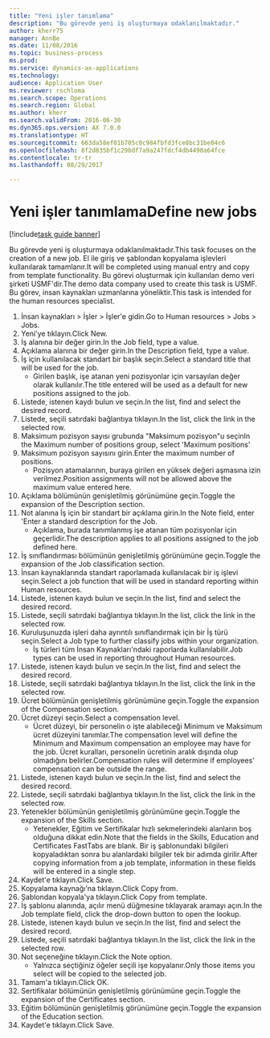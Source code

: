 ```yaml
--- 
title: "Yeni işler tanımlama"
description: "Bu görevde yeni iş oluşturmaya odaklanılmaktadır."
author: kherr75
manager: AnnBe
ms.date: 11/08/2016
ms.topic: business-process
ms.prod: 
ms.service: dynamics-ax-applications
ms.technology: 
audience: Application User
ms.reviewer: rschloma
ms.search.scope: Operations
ms.search.region: Global
ms.author: kherr
ms.search.validFrom: 2016-06-30
ms.dyn365.ops.version: AX 7.0.0
ms.translationtype: HT
ms.sourcegitcommit: 663da58ef01b705c0c984fbfd3fce8bc31be04c6
ms.openlocfilehash: 8f2d835bf1c29bdf7a9a247fdcf4db4490a64fce
ms.contentlocale: tr-tr
ms.lasthandoff: 08/29/2017

---
```

# <a name="define-new-jobs"></a><span data-ttu-id="2a302-103">Yeni işler tanımlama</span><span class="sxs-lookup"><span data-stu-id="2a302-103">Define new jobs</span></span>

[!include[task guide banner](../../includes/task-guide-banner.md)]

<span data-ttu-id="2a302-104">Bu görevde yeni iş oluşturmaya odaklanılmaktadır.</span><span class="sxs-lookup"><span data-stu-id="2a302-104">This task focuses on the creation of a new job.</span></span> <span data-ttu-id="2a302-105">El ile giriş ve şablondan kopyalama işlevleri kullanılarak tamamlanır.</span><span class="sxs-lookup"><span data-stu-id="2a302-105">It will be completed using manual entry and copy from template functionality.</span></span> <span data-ttu-id="2a302-106">Bu görevi oluşturmak için kullanılan demo veri şirketi USMF'dir.</span><span class="sxs-lookup"><span data-stu-id="2a302-106">The demo data company used to create this task is USMF.</span></span> <span data-ttu-id="2a302-107">Bu görev, insan kaynakları uzmanlarına yöneliktir.</span><span class="sxs-lookup"><span data-stu-id="2a302-107">This task is intended for the human resources specialist.</span></span>

1. <span data-ttu-id="2a302-108">İnsan kaynakları > İşler > İşler'e gidin.</span><span class="sxs-lookup"><span data-stu-id="2a302-108">Go to Human resources > Jobs > Jobs.</span></span>
2. <span data-ttu-id="2a302-109">Yeni'ye tıklayın.</span><span class="sxs-lookup"><span data-stu-id="2a302-109">Click New.</span></span>
3. <span data-ttu-id="2a302-110">İş alanına bir değer girin.</span><span class="sxs-lookup"><span data-stu-id="2a302-110">In the Job field, type a value.</span></span>
4. <span data-ttu-id="2a302-111">Açıklama alanına bir değer girin.</span><span class="sxs-lookup"><span data-stu-id="2a302-111">In the Description field, type a value.</span></span>
5. <span data-ttu-id="2a302-112">İş için kullanılacak standart bir başlık seçin.</span><span class="sxs-lookup"><span data-stu-id="2a302-112">Select a standard title that will be used for the job.</span></span> 
    * <span data-ttu-id="2a302-113">Girilen başlık, işe atanan yeni pozisyonlar için varsayılan değer olarak kullanılır.</span><span class="sxs-lookup"><span data-stu-id="2a302-113">The title entered will be used as a default for new positions assigned to the job.</span></span>  
6. <span data-ttu-id="2a302-114">Listede, istenen kaydı bulun ve seçin.</span><span class="sxs-lookup"><span data-stu-id="2a302-114">In the list, find and select the desired record.</span></span>
7. <span data-ttu-id="2a302-115">Listede, seçili satırdaki bağlantıya tıklayın.</span><span class="sxs-lookup"><span data-stu-id="2a302-115">In the list, click the link in the selected row.</span></span>
8. <span data-ttu-id="2a302-116">Maksimum pozisyon sayısı grubunda "Maksimum pozisyon"u seçin</span><span class="sxs-lookup"><span data-stu-id="2a302-116">In the Maximum number of positions group, select 'Maximum positions'</span></span>
9. <span data-ttu-id="2a302-117">Maksimum pozisyon sayısını girin.</span><span class="sxs-lookup"><span data-stu-id="2a302-117">Enter the maximum number of positions.</span></span> 
    * <span data-ttu-id="2a302-118">Pozisyon atamalarının, buraya girilen en yüksek değeri aşmasına izin verilmez.</span><span class="sxs-lookup"><span data-stu-id="2a302-118">Position assignments will not be allowed above the maximum value entered here.</span></span>  
10. <span data-ttu-id="2a302-119">Açıklama bölümünün genişletilmiş görünümüne geçin.</span><span class="sxs-lookup"><span data-stu-id="2a302-119">Toggle the expansion of the Description section.</span></span>
11. <span data-ttu-id="2a302-120">Not alanına İş için bir standart bir açıklama girin.</span><span class="sxs-lookup"><span data-stu-id="2a302-120">In the Note field, enter 'Enter a standard description for the Job.</span></span>
    * <span data-ttu-id="2a302-121">Açıklama, burada tanımlanmış işe atanan tüm pozisyonlar için geçerlidir.</span><span class="sxs-lookup"><span data-stu-id="2a302-121">The description applies to all positions assigned to the job defined here.</span></span>  
12. <span data-ttu-id="2a302-122">İş sınıflandırması bölümünün genişletilmiş görünümüne geçin.</span><span class="sxs-lookup"><span data-stu-id="2a302-122">Toggle the expansion of the Job classification section.</span></span>
13. <span data-ttu-id="2a302-123">İnsan kaynaklarında standart raporlamada kullanılacak bir iş işlevi seçin.</span><span class="sxs-lookup"><span data-stu-id="2a302-123">Select a job function that will be used in standard reporting within Human resources.</span></span>
14. <span data-ttu-id="2a302-124">Listede, istenen kaydı bulun ve seçin.</span><span class="sxs-lookup"><span data-stu-id="2a302-124">In the list, find and select the desired record.</span></span>
15. <span data-ttu-id="2a302-125">Listede, seçili satırdaki bağlantıya tıklayın.</span><span class="sxs-lookup"><span data-stu-id="2a302-125">In the list, click the link in the selected row.</span></span>
16. <span data-ttu-id="2a302-126">Kuruluşunuzda işleri daha ayrıntılı sınıflandırmak için bir İş türü seçin.</span><span class="sxs-lookup"><span data-stu-id="2a302-126">Select a Job type to further classify jobs within your organization.</span></span> 
    * <span data-ttu-id="2a302-127">İş türleri tüm İnsan Kaynakları'ndaki raporlarda kullanılabilir.</span><span class="sxs-lookup"><span data-stu-id="2a302-127">Job types can be used in reporting throughout Human resources.</span></span>  
17. <span data-ttu-id="2a302-128">Listede, istenen kaydı bulun ve seçin.</span><span class="sxs-lookup"><span data-stu-id="2a302-128">In the list, find and select the desired record.</span></span>
18. <span data-ttu-id="2a302-129">Listede, seçili satırdaki bağlantıya tıklayın.</span><span class="sxs-lookup"><span data-stu-id="2a302-129">In the list, click the link in the selected row.</span></span>
19. <span data-ttu-id="2a302-130">Ücret bölümünün genişletilmiş görünümüne geçin.</span><span class="sxs-lookup"><span data-stu-id="2a302-130">Toggle the expansion of the Compensation section.</span></span>
20. <span data-ttu-id="2a302-131">Ücret düzeyi seçin.</span><span class="sxs-lookup"><span data-stu-id="2a302-131">Select a compensation level.</span></span>
    * <span data-ttu-id="2a302-132">Ücret düzeyi, bir personelin o işte alabileceği Minimum ve Maksimum ücret düzeyini tanımlar.</span><span class="sxs-lookup"><span data-stu-id="2a302-132">The compensation level will define the Minimum and Maximum compensation an employee may have for the job.</span></span> <span data-ttu-id="2a302-133">Ücret kuralları, personelin ücretinin aralık dışında olup olmadığını belirler.</span><span class="sxs-lookup"><span data-stu-id="2a302-133">Compensation rules will determine if employees' compensation can be outside the range.</span></span>  
21. <span data-ttu-id="2a302-134">Listede, istenen kaydı bulun ve seçin.</span><span class="sxs-lookup"><span data-stu-id="2a302-134">In the list, find and select the desired record.</span></span>
22. <span data-ttu-id="2a302-135">Listede, seçili satırdaki bağlantıya tıklayın.</span><span class="sxs-lookup"><span data-stu-id="2a302-135">In the list, click the link in the selected row.</span></span>
23. <span data-ttu-id="2a302-136">Yetenekler bölümünün genişletilmiş görünümüne geçin.</span><span class="sxs-lookup"><span data-stu-id="2a302-136">Toggle the expansion of the Skills section.</span></span>
    * <span data-ttu-id="2a302-137">Yetenekler, Eğitim ve Sertifikalar hızlı sekmelerindeki alanların boş olduğuna dikkat edin.</span><span class="sxs-lookup"><span data-stu-id="2a302-137">Note that the fields in the Skills, Education and Certificates FastTabs are blank.</span></span> <span data-ttu-id="2a302-138">Bir iş şablonundaki bilgileri kopyaladıktan sonra bu alanlardaki bilgiler tek bir adımda girilir.</span><span class="sxs-lookup"><span data-stu-id="2a302-138">After copying information from a job template, information in these fields will be entered in a single step.</span></span>   
24. <span data-ttu-id="2a302-139">Kaydet'e tıklayın.</span><span class="sxs-lookup"><span data-stu-id="2a302-139">Click Save.</span></span>
25. <span data-ttu-id="2a302-140">Kopyalama kaynağı'na tıklayın.</span><span class="sxs-lookup"><span data-stu-id="2a302-140">Click Copy from.</span></span>
26. <span data-ttu-id="2a302-141">Şablondan kopyala'ya tıklayın.</span><span class="sxs-lookup"><span data-stu-id="2a302-141">Click Copy from template.</span></span>
27. <span data-ttu-id="2a302-142">İş şablonu alanında, açılır menü düğmesine tıklayarak aramayı açın.</span><span class="sxs-lookup"><span data-stu-id="2a302-142">In the Job template field, click the drop-down button to open the lookup.</span></span>
28. <span data-ttu-id="2a302-143">Listede, istenen kaydı bulun ve seçin.</span><span class="sxs-lookup"><span data-stu-id="2a302-143">In the list, find and select the desired record.</span></span>
29. <span data-ttu-id="2a302-144">Listede, seçili satırdaki bağlantıya tıklayın.</span><span class="sxs-lookup"><span data-stu-id="2a302-144">In the list, click the link in the selected row.</span></span>
30. <span data-ttu-id="2a302-145">Not seçeneğine tıklayın.</span><span class="sxs-lookup"><span data-stu-id="2a302-145">Click the Note option.</span></span>
    * <span data-ttu-id="2a302-146">Yalnızca seçtiğiniz öğeler seçili işe kopyalanır.</span><span class="sxs-lookup"><span data-stu-id="2a302-146">Only those items you select will be copied to the selected job.</span></span>    
31. <span data-ttu-id="2a302-147">Tamam'a tıklayın.</span><span class="sxs-lookup"><span data-stu-id="2a302-147">Click OK.</span></span>
32. <span data-ttu-id="2a302-148">Sertifikalar bölümünün genişletilmiş görünümüne geçin.</span><span class="sxs-lookup"><span data-stu-id="2a302-148">Toggle the expansion of the Certificates section.</span></span>
33. <span data-ttu-id="2a302-149">Eğitim bölümünün genişletilmiş görünümüne geçin.</span><span class="sxs-lookup"><span data-stu-id="2a302-149">Toggle the expansion of the Education section.</span></span>
34. <span data-ttu-id="2a302-150">Kaydet'e tıklayın.</span><span class="sxs-lookup"><span data-stu-id="2a302-150">Click Save.</span></span>


